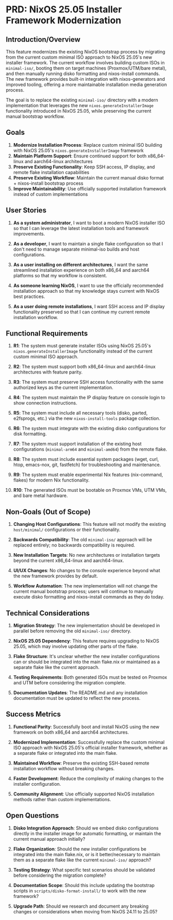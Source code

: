 # PRD: NixOS 25.05 Installer Framework Modernization

## Introduction/Overview

This feature modernizes the existing NixOS bootstrap process by migrating from the current custom minimal ISO approach to NixOS 25.05's new installer framework. The current workflow involves building custom ISOs in `minimal-iso/`, booting them on target machines (Proxmox/UTM/bare metal), and then manually running disko formatting and nixos-install commands. The new framework provides built-in integration with nixos-generators and improved tooling, offering a more maintainable installation media generation process.

The goal is to replace the existing `minimal-iso/` directory with a modern implementation that leverages the new `nixos.generateInstallerImage` functionality introduced in NixOS 25.05, while preserving the current manual bootstrap workflow.

## Goals

1. **Modernize Installation Process**: Replace custom minimal ISO building with NixOS 25.05's `nixos.generateInstallerImage` framework
2. **Maintain Platform Support**: Ensure continued support for both x86_64-linux and aarch64-linux architectures
3. **Preserve Existing Functionality**: Keep SSH access, IP display, and remote flake installation capabilities
4. **Preserve Existing Workflow**: Maintain the current manual disko format + nixos-install bootstrap process
5. **Improve Maintainability**: Use officially supported installation framework instead of custom implementations

## User Stories

1. **As a system administrator**, I want to boot a modern NixOS installer ISO so that I can leverage the latest installation tools and framework improvements.

2. **As a developer**, I want to maintain a single flake configuration so that I don't need to manage separate minimal-iso builds and host configurations.

3. **As a user installing on different architectures**, I want the same streamlined installation experience on both x86_64 and aarch64 platforms so that my workflow is consistent.

4. **As someone learning NixOS**, I want to use the officially recommended installation approach so that my knowledge stays current with NixOS best practices.

5. **As a user doing remote installations**, I want SSH access and IP display functionality preserved so that I can continue my current remote installation workflow.

## Functional Requirements

1. **R1**: The system must generate installer ISOs using NixOS 25.05's `nixos.generateInstallerImage` functionality instead of the current custom minimal ISO approach.

2. **R2**: The system must support both x86_64-linux and aarch64-linux architectures with feature parity.

3. **R3**: The system must preserve SSH access functionality with the same authorized keys as the current implementation.

4. **R4**: The system must maintain the IP display feature on console login to show connection instructions.

5. **R5**: The system must include all necessary tools (disko, parted, e2fsprogs, etc.) via the new `nixos-install-tools` package collection.

6. **R6**: The system must integrate with the existing disko configurations for disk formatting.

7. **R7**: The system must support installation of the existing host configurations (`minimal-arm64` and `minimal-amd64`) from the remote flake.

8. **R8**: The system must include essential system packages (wget, curl, htop, emacs-nox, git, fastfetch) for troubleshooting and maintenance.

9. **R9**: The system must enable experimental Nix features (nix-command, flakes) for modern Nix functionality.

10. **R10**: The generated ISOs must be bootable on Proxmox VMs, UTM VMs, and bare metal hardware.

## Non-Goals (Out of Scope)

1. **Changing Host Configurations**: This feature will not modify the existing `host/minimal/` configurations or their functionality.

2. **Backwards Compatibility**: The old `minimal-iso/` approach will be replaced entirely; no backwards compatibility is required.

3. **New Installation Targets**: No new architectures or installation targets beyond the current x86_64-linux and aarch64-linux.

4. **UI/UX Changes**: No changes to the console experience beyond what the new framework provides by default.

5. **Workflow Automation**: The new implementation will not change the current manual bootstrap process; users will continue to manually execute disko formatting and nixos-install commands as they do today.

## Technical Considerations

1. **Migration Strategy**: The new implementation should be developed in parallel before removing the old `minimal-iso/` directory.

2. **NixOS 25.05 Dependency**: This feature requires upgrading to NixOS 25.05, which may involve updating other parts of the flake.

3. **Flake Structure**: It's unclear whether the new installer configurations can or should be integrated into the main flake.nix or maintained as a separate flake like the current approach.

4. **Testing Requirements**: Both generated ISOs must be tested on Proxmox and UTM before considering the migration complete.

5. **Documentation Updates**: The README.md and any installation documentation must be updated to reflect the new process.

## Success Metrics

1. **Functional Parity**: Successfully boot and install NixOS using the new framework on both x86_64 and aarch64 architectures.

2. **Modernized Implementation**: Successfully replace the custom minimal ISO approach with NixOS 25.05's official installer framework, whether as a separate flake or integrated into the main flake.

3. **Maintained Workflow**: Preserve the existing SSH-based remote installation workflow without breaking changes.

4. **Faster Development**: Reduce the complexity of making changes to the installer configuration.

5. **Community Alignment**: Use officially supported NixOS installation methods rather than custom implementations.

## Open Questions

1. **Disko Integration Approach**: Should we embed disko configurations directly in the installer image for automatic formatting, or maintain the current manual approach initially?

2. **Flake Organization**: Should the new installer configurations be integrated into the main flake.nix, or is it better/necessary to maintain them as a separate flake like the current `minimal-iso/` approach?

3. **Testing Strategy**: What specific test scenarios should be validated before considering the migration complete?

4. **Documentation Scope**: Should this include updating the bootstrap scripts in `scripts/disko-format-install/` to work with the new framework?

5. **Upgrade Path**: Should we research and document any breaking changes or considerations when moving from NixOS 24.11 to 25.05? 